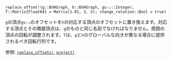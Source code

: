 ```
replace_offset!(g::BVHGraph, h::BVHGraph, gv₊₁::Integer, T::Matrix{Float64} = Matrix(1.0I, 3, 3); change_rotation::Bool = true)
```

`g`の頂点`gv₊₁`のオフセットを`h`の対応する頂点のオフセットに置き換えます。対応する頂点とその隣接頂点は、`g`のものと同じ名前でなければなりません。周囲の頂点の回転が調整されます。`T`は、`g`と`h`のグローバルな向きが異なる場合に提供されるべき回転行列です。

参照: [`replace_offsets!`](@ref), [`project!`](@ref)
